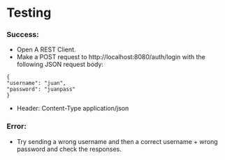 # Testing

### Success:
- Open A REST Client. 
- Make a POST request to http://localhost:8080/auth/login with the following JSON request body:
```
{
"username": "juan",
"password": "juanpass"
}
```

- Header: Content-Type application/json

### Error:
- Try sending a wrong username and then a correct username + wrong password and check the responses.